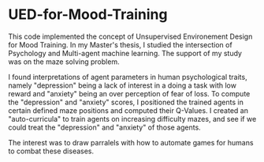 # UED-for-Mood-Training
This code implemented the concept of Unsupervised Environement Design for Mood Training.
In my Master's thesis, I studied the intersection of Psychology and Multi-agent machine learning.
The support of my study was on the maze solving problem.

I found interpretations of agent parameters in human psychological traits, namely "depression" being a lack of interest in a doing a task with low reward and 
"anxiety" being an over perception of fear of loss.
To compute the "depression" and "anxiety" scores, I positioned the trained agents in certain defined maze positions and computed their Q-Values.
I created an "auto-curricula" to train agents on increasing difficulty mazes, and see if we could treat the "depression" and "anxiety" of those agents.

The interest was to draw parralels with how to automate games for humans to combat these diseases.
